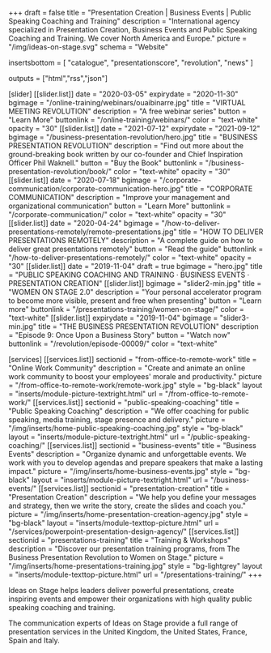 +++
draft 			= false
title 			= "Presentation Creation | Business Events | Public Speaking Coaching and Training"
description		= "International agency specialized in Presentation Creation, Business Events and Public Speaking Coaching and Training. We cover North America and Europe."
picture			= "/img/ideas-on-stage.svg"
schema			= "Website"

insertsbottom	= [ "catalogue", "presentationscore", "revolution", "news" ]

outputs			= ["html","rss","json"]
			
[slider]
	[[slider.list]]
		date		= "2020-03-05"
		expirydate	= "2020-11-30"
		bgimage		= "/online-training/webinars/ouaibinarre.jpg"
		title		= "VIRTUAL MEETING REVOLUTION"
		description	= "A free webinar series"
		button		= "Learn More"
		buttonlink	= "/online-training/webinars/"
		color		= "text-white"
		opacity		= "30"
	[[slider.list]]
		date		= "2021-07-12"
		expirydate	= "2021-09-12"
		bgimage		= "/business-presentation-revolution/hero.jpg"
		title		= "BUSINESS PRESENTATION REVOLUTION"
		description	= "Find out more about the ground-breaking book written by our co-founder and Chief Inspiration Officer Phil Waknell."
		button		= "Buy the Book"
		buttonlink	= "/business-presentation-revolution/book/"
		color		= "text-white"
		opacity		= "30"
	[[slider.list]]
		date		= "2020-07-18"
		bgimage		= "/corporate-communication/corporate-communication-hero.jpg"
		title		= "CORPORATE COMMUNICATION"
		description	= "Improve your management and organizational communication"
		button		= "Learn More"
		buttonlink	= "/corporate-communication/"
		color		= "text-white"
		opacity		= "30"
	[[slider.list]]
		date		= "2020-04-24"
		bgimage		= "/how-to-deliver-presentations-remotely/remote-presentations.jpg"
		title		= "HOW TO DELIVER PRESENTATIONS REMOTELY"
		description	= "A complete guide on how to deliver great presentations remotely"
		button		= "Read the guide"
		buttonlink	= "/how-to-deliver-presentations-remotely/"
		color		= "text-white"
		opacity		= "30"
	[[slider.list]]
		date 		= "2019-11-04"
		draft		= true
		bgimage		= "hero.jpg"
		title		= "PUBLIC SPEAKING COACHING AND TRAINING · BUSINESS EVENTS · PRESENTATION CREATION"
	[[slider.list]]
		bgimage		= "slider2-min.jpg"
		title		= "WOMEN ON STAGE 2.0"
		description = "Your personal accelerator program to become more visible, present and free when presenting"
		button		= "Learn more"
		buttonlink	= "/presentations-training/women-on-stage/"
		color		= "text-white"
	[[slider.list]]
		expirydate	= "2019-11-04"
		bgimage		= "slider3-min.jpg"
		title		= "THE BUSINESS PRESENTATION REVOLUTION"
		description = "Episode 9: Once Upon a Business Story"
		button		= "Watch now"
		buttonlink	= "/revolution/episode-00009/"
		color		= "text-white"	

[services]
	[[services.list]]
		sectionid	= "from-office-to-remote-work"
		title		= "Online Work Community"
		description	= "Create and animate an online work community to boost your employees' morale and productivity."
		picture		= "/from-office-to-remote-work/remote-work.jpg"
		style		= "bg-black"
		layout		= "inserts/module-picture-textright.html"
		url			= "/from-office-to-remote-work/"
	[[services.list]]
		sectionid	= "public-speaking-coaching"
		title		= "Public Speaking Coaching"
		description	= "We offer coaching for public speaking, media training, stage presence and delivery."
		picture		= "/img/inserts/home-public-speaking-coaching.jpg"
		style		= "bg-black"
		layout		= "inserts/module-picture-textright.html"
		url			= "/public-speaking-coaching/"
	[[services.list]]
		sectionid	= "business-events"
		title		= "Business Events"
		description	= "Organize dynamic and unforgettable events. We work with you to develop agendas and prepare speakers that make a lasting impact."
		picture		= "/img/inserts/home-business-events.jpg"
		style		= "bg-black"
		layout		= "inserts/module-picture-textright.html"
		url			= "/business-events/"
	[[services.list]]
		sectionid	= "presentation-creation"
		title		= "Presentation Creation"
		description	= "We help you define your messages and strategy, then we write the story, create the slides and coach you."
		picture		= "/img/inserts/home-presentation-creation-agency.jpg"
		style		= "bg-black"
		layout		= "inserts/module-texttop-picture.html"
		url			= "/services/powerpoint-presentation-design-agency/"
	[[services.list]]
		sectionid	= "presentations-training"
		title		= "Training & Workshops"
		description	= "Discover our presentation training programs, from The Business Presentation Revolution to Women&nbsp;on&nbsp;Stage."
		picture		= "/img/inserts/home-presentations-training.jpg"
		style		= "bg-lightgrey"
		layout		= "inserts/module-texttop-picture.html"
		url			= "/presentations-training/"
+++

Ideas on Stage helps leaders deliver powerful presentations, create inspiring events and empower their organizations with high quality public speaking coaching and training.

The communication experts of Ideas on Stage provide a full range of presentation services in the United Kingdom, the United States, France, Spain and Italy.
